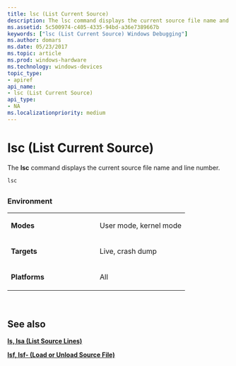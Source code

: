 ```yaml
---
title: lsc (List Current Source)
description: The lsc command displays the current source file name and line number.
ms.assetid: 5c500974-c405-4335-94bd-a36e7389667b
keywords: ["lsc (List Current Source) Windows Debugging"]
ms.author: domars
ms.date: 05/23/2017
ms.topic: article
ms.prod: windows-hardware
ms.technology: windows-devices
topic_type:
- apiref
api_name:
- lsc (List Current Source)
api_type:
- NA
ms.localizationpriority: medium
---
```


# lsc (List Current Source)


The **lsc** command displays the current source file name and line number.

```
lsc 
```

## <span id="ddk_cmd_list_current_source_dbg"></span><span id="DDK_CMD_LIST_CURRENT_SOURCE_DBG"></span>


### <span id="Environment"></span><span id="environment"></span><span id="ENVIRONMENT"></span>Environment

<table>
<colgroup>
<col width="50%" />
<col width="50%" />
</colgroup>
<tbody>
<tr class="odd">
<td align="left"><p><strong>Modes</strong></p></td>
<td align="left"><p>User mode, kernel mode</p></td>
</tr>
<tr class="even">
<td align="left"><p><strong>Targets</strong></p></td>
<td align="left"><p>Live, crash dump</p></td>
</tr>
<tr class="odd">
<td align="left"><p><strong>Platforms</strong></p></td>
<td align="left"><p>All</p></td>
</tr>
</tbody>
</table>

 

## <span id="see_also"></span>See also


[**ls, lsa (List Source Lines)**](ls--lsa--list-source-lines-.md)

[**lsf, lsf- (Load or Unload Source File)**](lsf--lsf---load-or-unload-source-file-.md)

 

 






